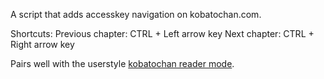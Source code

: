A script that adds accesskey navigation on kobatochan.com.

Shortcuts:
Previous chapter: CTRL + Left arrow key
Next chapter: CTRL + Right arrow key

Pairs well with the userstyle [kobatochan reader mode](https://userstyles.org/styles/185935/kobatochan-reader-mode).
